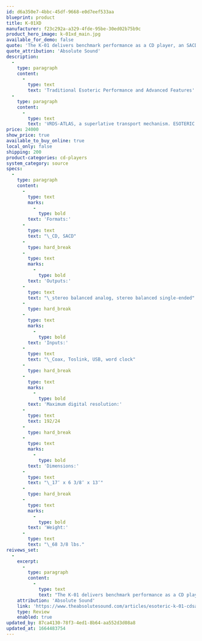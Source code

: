 ```yaml
---
id: d6a350e7-4bbc-45df-9668-e0d7eef533aa
blueprint: product
title: K-01XD
manufacturer: f23c292a-a329-4fde-95be-30ed02b75b9c
product_hero_image: k-01xd_main.jpg
available_for_demo: false
quote: 'The K-01 delivers benchmark performance as a CD player, an SACD player, and a DAC for both S/PDIF and USB sources—all packaged in a flawlessly operating, elegantly hewn chassis.'
quote_attribution: 'Absolute Sound'
description:
  -
    type: paragraph
    content:
      -
        type: text
        text: 'Traditional Esoteric Performance and Advanced Features'
  -
    type: paragraph
    content:
      -
        type: text
        text: 'VRDS-ATLAS, a superlative transport mechanism. ESOTERIC’s own, in-house designed Master Sound Discrete DAC. Two innovative technologies, originally developed for our flagship Grandioso models, now combined into new “XD” edition K series model that delivers unrivaled performance.'
price: 24000
show_price: true
available_to_buy_online: true
local_only: false
shipping: 200
product-categories: cd-players
system_category: source
specs:
  -
    type: paragraph
    content:
      -
        type: text
        marks:
          -
            type: bold
        text: 'Formats:'
      -
        type: text
        text: "\_CD, SACD"
      -
        type: hard_break
      -
        type: text
        marks:
          -
            type: bold
        text: 'Outputs:'
      -
        type: text
        text: "\_stereo balanced analog, stereo balanced single-ended"
      -
        type: hard_break
      -
        type: text
        marks:
          -
            type: bold
        text: 'Inputs:'
      -
        type: text
        text: "\_Coax, Toslink, USB, word clock"
      -
        type: hard_break
      -
        type: text
        marks:
          -
            type: bold
        text: 'Maximum digital resolution:'
      -
        type: text
        text: 192/24
      -
        type: hard_break
      -
        type: text
        marks:
          -
            type: bold
        text: 'Dimensions:'
      -
        type: text
        text: "\_17″ x 6 3/8″ x 13″"
      -
        type: hard_break
      -
        type: text
        marks:
          -
            type: bold
        text: 'Weight:'
      -
        type: text
        text: "\_68 3/8 lbs."
reivews_set:
  -
    excerpt:
      -
        type: paragraph
        content:
          -
            type: text
            text: "The K-01 delivers benchmark performance as a CD player, an SACD player, and a DAC for both S/PDIF and USB sources—all packaged in a flawlessly operating, elegantly hewn chassis.\_"
    attribution: 'Absolute Sound'
    link: 'https://www.theabsolutesound.com/articles/esoteric-k-01-cdsacd-player/'
    type: Review
    enabled: true
updated_by: 87ca4130-78f3-4ed1-8b64-aa552d3d08a8
updated_at: 1664483754
---
```

